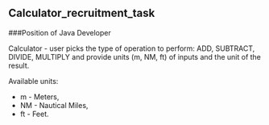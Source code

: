## Calculator_recruitment_task
###Position of Java Developer

Calculator - user picks the type of operation to perform: ADD, SUBTRACT, DIVIDE, MULTIPLY and provide units (m, NM, ft) of inputs and the unit of the result.

Available units:
- m - Meters,
- NM - Nautical Miles,
- ft - Feet.
